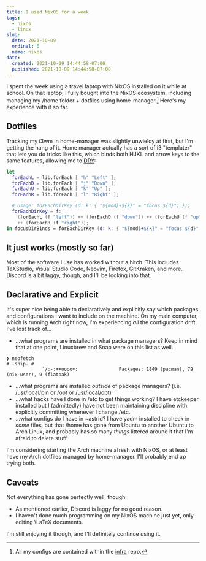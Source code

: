 ```yaml
---
title: I used NixOS for a week
tags:
  - nixos
  - linux
slug:
  date: 2021-10-09
  ordinal: 0
  name: nixos
date:
  created: 2021-10-09 14:44:58-07:00
  published: 2021-10-09 14:44:58-07:00
---
```


I spent the week using a travel laptop with NixOS installed on it while at
school. On that laptop, I fully bought into the NixOS ecosystem, including
managing my /home folder + dotfiles using home-manager.[^1] Here's my experience
with it so far.

<!-- excerpt -->

[^1]:
    All my configs are contained within the
    [infra](https://github.com/ifd3f/infra) repo.

## Dotfiles

Tracking my i3wm in home-manager was slightly unwieldy at first, but I'm getting
the hang of it. Home manager actually has a sort of i3 "templater" that lets you
do tricks like this, which binds both HJKL and arrow keys to the same features,
allowing me to [DRY](https://en.wikipedia.org/wiki/Don%27t_repeat_yourself):

```nix
let
  forEachL = lib.forEach [ "h" "Left" ];
  forEachD = lib.forEach [ "j" "Down" ];
  forEachU = lib.forEach [ "k" "Up" ];
  forEachR = lib.forEach [ "l" "Right" ];

  # Usage: forEachDirKey (d: k: { "${mod}+${k}" = "focus ${d}"; });
  forEachDirKey = f:
    (forEachL (f "left")) ++ (forEachD (f "down")) ++ (forEachU (f "up"))
    ++ (forEachR (f "right"));
in focusDirBinds = forEachDirKey (d: k: { "${mod}+${k}" = "focus ${d}"; });
```

## It just works (mostly so far)

Most of the software I use has worked without a hitch. This includes TeXStudio,
Visual Studio Code, Neovim, Firefox, GitKraken, and more. Discord is a bit
laggy, though, and I'll be looking into that.

## Declarative and Explicit

It's super nice being able to declaratively and explicitly say which packages
and configurations I want to include on the machine. On my main computer, which
is running Arch right now, I'm experiencing _all_ the configuration drift. I've
lost track of...

- ...what programs are installed in what package managers? Keep in mind that at
  one point, Linuxbrew and Snap were on this list as well.

```
❯ neofetch
# -snip- #
             `/:-:++oooo+:               Packages: 1849 (pacman), 79 (nix-user), 9 (flatpak)
```

- ...what programs are installed _outside_ of package managers? (i.e.
  /usr/local/bin or /opt or
  [/usr/local/opt](https://stackoverflow.com/questions/35337601/why-is-there-a-usr-local-opt-directory-created-by-homebrew-and-should-i-use-it))
- ...what hacks have I done in /etc to get things working? I have etckeeper
  installed but I (admittedly) have not been maintaining discipline with
  explicitly committing whenever I change /etc.
- ...what configs do I have in ~astrid? I have yadm installed to check in _some_
  files, but that /home has gone from Ubuntu to another Ubuntu to Arch Linux,
  and probably has so many _things_ littered around it that I'm afraid to delete
  stuff.

I'm considering starting the Arch machine afresh with NixOS, or at least have my
Arch dotfiles managed by home-manager. I'll probably end up trying both.

## Caveats

Not everything has gone perfectly well, though.

- As mentioned earlier, Discord is laggy for no good reason.
- I haven't done much programming on my NixOS machine just yet, only editing
  <m>\LaTeX</m> documents.

I'm still enjoying it though, and I'll definitely continue using it.
